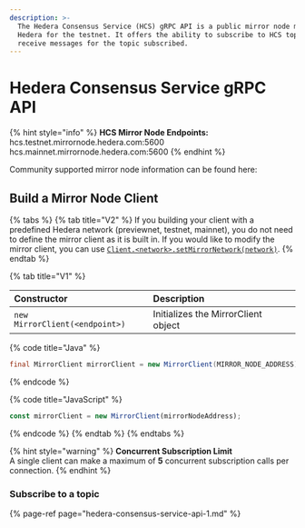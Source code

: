 ```yaml
---
description: >-
  The Hedera Consensus Service (HCS) gRPC API is a public mirror node managed by
  Hedera for the testnet. It offers the ability to subscribe to HCS topics and
  receive messages for the topic subscribed.
---
```


# Hedera Consensus Service gRPC API

{% hint style="info" %}
**HCS Mirror Node Endpoints:**  
hcs.testnet.mirrornode.hedera.com:5600   
hcs.mainnet.mirrornode.hedera.com:5600
{% endhint %}

Community supported mirror node information can be found here:

## Build a Mirror Node Client

{% tabs %}
{% tab title="V2" %}
If you building your client with a predefined Hedera network \(previewnet, testnet, mainnet\), you do not need to define the mirror client as it is built in. If you would like to modify the mirror client, you can use [`Client.<network>.setMirrorNetwork(network)`](https://docs.hedera.com/guides/docs/sdks/client#1-configure-your-hedera-network).
{% endtab %}

{% tab title="V1" %}


| Constructor | Description |
| :--- | :--- |
| `new MirrorClient(<endpoint>)` | Initializes the MirrorClient object |

{% code title="Java" %}
```java
final MirrorClient mirrorClient = new MirrorClient(MIRROR_NODE_ADDRESS);
```
{% endcode %}

{% code title="JavaScript" %}
```javascript
const mirrorClient = new MirrorClient(mirrorNodeAddress);
```
{% endcode %}
{% endtab %}
{% endtabs %}

{% hint style="warning" %}
**Concurrent Subscription Limit**  
A single client can make a maximum of **5** concurrent subscription calls per connection. 
{% endhint %}

### Subscribe to a topic

{% page-ref page="hedera-consensus-service-api-1.md" %}

